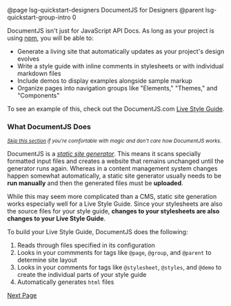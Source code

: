 @page lsg-quickstart-designers DocumentJS for Designers
@parent lsg-quickstart-group-intro 0

DocumentJS isn't just for JavaScript API Docs. As long as your project is using [npm](http://npmjs.org), you will be able to:

* Generate a living site that automatically updates as your project's design evolves
* Write a style guide with inline comments in stylesheets or with individual markdown files
* Include demos to display examples alongside sample markup
* Organize pages into navigation groups like "Elements," "Themes," and "Components"

To see an example of this, check out the DocumentJS.com [Live Style Guide](/styles/index.html).


### What DocumentJS Does
<sup>*[Skip this section](/docs/lsg-quickstart-installation.html) if you're comfortable with magic and don't care how DocumentJS works.*</sup>

DocumentJS is a [*static site generator*](https://staticsitegenerators.net/). This means it scans specially formatted input files and creates a website that remains unchanged until the generator runs again. Whereas in a content management system changes happen somewhat automatically, a static site generator usually needs to be **run manually** and then the generated files must be **uploaded**.

While this may seem more complicated than a CMS, static site generation works especially well for a Live Style Guide. Since your stylesheets are also the source files for your style guide, **changes to your stylesheets are also changes to your Live Style Guide**.

To build your Live Style Guide, DocumentJS does the following:

1. Reads through files specified in its configuration
2. Looks in your commments for tags like `@page`, `@group`, and `@parent` to determine site layout
3. Looks in your comments for tags like `@stylesheet`, `@styles`, and `@demo` to create the individual parts of your style guide
4. Automatically generates `html` files




[Next Page](/docs/lsg-quickstart-installation.html)

